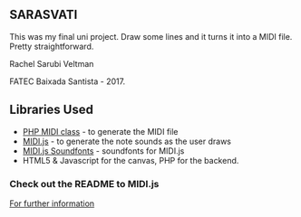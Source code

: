 ## SARASVATI

This was my final uni project. Draw some lines and it turns it into a MIDI file. Pretty straightforward.

Rachel Sarubi Veltman

FATEC Baixada Santista - 2017.

## Libraries Used

* [PHP MIDI class](http://valentin.dasdeck.com/midi/) - to generate the MIDI file
* [MIDI.js](https://github.com/mudcube/MIDI.js) - to generate the note sounds as the user draws
* [MIDI.js Soundfonts](https://github.com/gleitz/midi-js-soundfonts) - soundfonts for MIDI.js
* HTML5 & Javascript for the canvas, PHP for the backend.


### Check out the README to MIDI.js

[For further information](https://github.com/mudcube/MIDI.js/blob/master/README.md)
